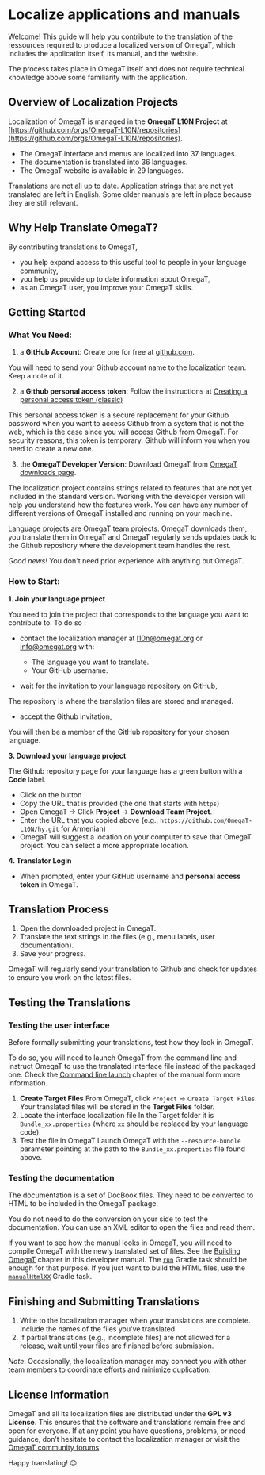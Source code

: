 # Localize applications and manuals

Welcome!
This guide will help you contribute to the translation of the ressources required to produce a localized version of OmegaT, which includes the application itself, its manual, and the website.

The process takes place in OmegaT itself and does not require technical knowledge above some familiarity with the application.

## Overview of Localization Projects

Localization of OmegaT is managed in the **OmegaT L10N Project** at [https://github.com/orgs/OmegaT-L10N/repositories](https://github.com/orgs/OmegaT-L10N/repositories).

- The OmegaT interface and menus are localized into 37 languages.
- The documentation is translated into 36 languages.
- The OmegaT website is available in 29 languages.

Translations are not all up to date. Application strings that are not yet translated are left in English. Some older manuals are left in place because they are still relevant.

## Why Help Translate OmegaT?

By contributing translations to OmegaT,

- you help expand access to this useful tool to people in your language community,
- you help us provide up to date information about OmegaT,
- as an OmegaT user, you improve your OmegaT skills.

## Getting Started

### What You Need:

1. a **GitHub Account**: Create one for free at [github.com](https://github.com/).

You will need to send your Github account name to the localization team. Keep a note of it.

2. a **Github personal access token**: Follow the instructions at [Creating a personal access token (classic)](https://docs.github.com/en/authentication/keeping-your-account-and-data-secure/managing-your-personal-access-tokens#creating-a-personal-access-token-classic)

This personal access token is a secure replacement for your Github password when you want to access Github from a system that is not the web, which is the case since you will access Github from OmegaT. For security reasons, this token is temporary. Github will inform you when you need to create a new one.

3. the **OmegaT Developer Version**: Download OmegaT from [OmegaT downloads page](https://omegat.org/download).

The localization project contains strings related to features that are not yet included in the standard version. Working with the developer version will help you understand how the features work. You can have any number of different versions of OmegaT installed and running on your machine.

Language projects are OmegaT team projects. OmegaT downloads them, you translate them in OmegaT and OmegaT regularly sends updates back to the Github repository where the development team handles the rest.

_Good news!_ You don't need prior experience with anything but OmegaT.

### How to Start:

**1. Join your language project**

You need to join the project that corresponds to the language you want to contribute to. To do so :

- contact the localization manager at l10n@omegat.org or info@omegat.org with:
    - The language you want to translate.
    - Your GitHub username.

- wait for the invitation to your language repository on GitHub,

The repository is where the translation files are stored and managed.

- accept the Github invitation,

You will then be a member of the GitHub repository for your chosen language.

**3. Download your language project**

The Github repository page for your language has a green button with a **Code** label.

- Click on the button
- Copy the URL that is provided (the one that starts with `https`)
- Open OmegaT → Click **Project** → **Download Team Project**.
- Enter the URL that you copied above (e.g., `https://github.com/OmegaT-L10N/hy.git` for Armenian)
- OmegaT will suggest a location on your computer to save that OmegaT project. You can select a more appropriate location.

**4. Translator Login**
- When prompted, enter your GitHub username and **personal access token** in OmegaT.

## Translation Process
1. Open the downloaded project in OmegaT.
2. Translate the text strings in the files (e.g., menu labels, user documentation).
3. Save your progress.

OmegaT will regularly send your translation to Github and check for updates to ensure you work on the latest files.

## Testing the Translations

### Testing the user interface
Before formally submitting your translations, test how they look in OmegaT.

To do so, you will need to launch OmegaT from the command line and instruct OmegaT to use the translated interface file instead of the packaged one. Check the [Command line launch](https://omegat.sourceforge.io/manual-standard/en/chapter.how.to.html#launch.with.command.line) chapter of the manual form more information.

1. **Create Target Files**
   From OmegaT, click `Project` → `Create Target Files`. Your translated files will be stored in the **Target Files** folder.
3. Locate the interface localization file
   In the Target folder it is `Bundle_xx.properties` (where `xx` should be replaced by your language code).
5. Test the file in OmegaT
   Launch OmegaT with the `--resource-bundle` parameter pointing at the path to the `Bundle_xx.properties` file found above.
	
### Testing the documentation
The documentation is a set of DocBook files. They need to be converted to HTML to be included in the OmegaT package.

You do not need to do the conversion on your side to test the documentation. You can use an XML editor to open the files and read them.

If you want to see how the manual looks in OmegaT, you will need to compile OmegaT with the newly translated set of files. See the [Building OmegaT](02.HowToBuild.md) chapter in this developer manual. The [`run`](02.HowToBuild.md#i-want-to-run-omegat-with-some-modification) Gradle task should be enough for that purpose. If you just want to build the HTML files, use the [`manualHtmlXX`](02.HowToBuild.md#i-want-to-run-omegat-with-some-modification) Gradle task.

## Finishing and Submitting Translations
1. Write to the localization manager when your translations are complete. Include the names of the files you've translated.
2. If partial translations (e.g., incomplete files) are not allowed for a release, wait until your files are finished before submission.

_Note_: Occasionally, the localization manager may connect you with other team members to coordinate efforts and minimize duplication.

## License Information

OmegaT and all its localization files are distributed under the **GPL v3 License**.
This ensures that the software and translations remain free and open for everyone.
If at any point you have questions, problems, or need guidance, don’t hesitate to contact the localization manager or visit the [OmegaT community forums](https://omegat.org/community).

Happy translating! 😊
